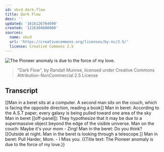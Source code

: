 ```yaml
---
id: xkcd.dark-flow
title: Dark Flow
desc: ''
updated: '1616126764690'
created: '1226304000000'
sources:
  name: xkcd
  url: 'https://creativecommons.org/licenses/by-nc/2.5/'
  license: Creative Commons 2.5
---
```

![The Pioneer anomaly is due to the force of my love.](https://imgs.xkcd.com/comics/dark_flow.png)
> "Dark Flow", by Randall Munroe, licensed under Creative Commons Attribution-NonCommercial 2.5 License

## Transcript
[[Man in a beret sits at a computer.  A second man sits on the couch, which is facing the opposite direction, reading a book]]
Man in beret: According to the A.S.T paper, every galaxy is being pulled toward one area of the sky
Man in beret [[off-panel]]: They hypothesize that it may be due to a supermassive object beyond the edge of the visible universe.
Man on the couch: Maybe it's your mom - Zing!
Man in the beret: Do you think?
[[Outside at night.  Man in the beret is looking through a telescope.]]
Man in beret: Pull Harder, Mom. - I Miss you.
{{Title text: The Pioneer anomaly is due to the force of my love.}}
